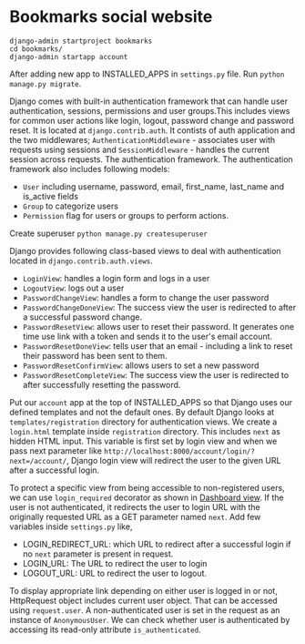 # Bookmarks social website

```shell
django-admin startproject bookmarks
cd bookmarks/
django-admin startapp account
```

After adding new app to INSTALLED_APPS in `settings.py` file. Run `python manage.py migrate`.

Django comes with built-in authentication framework that can handle user authentication, sessions, permissions and user groups.This includes views for common user actions like login, logout, password change and password reset. It is located at `django.contrib.auth`. It contists of auth application and the two middlewares; `AuthenticationMiddleware` - associates user with requests using sessions and `SessionMiddleware` - handles the current session across requests. The authentication framework. The authentication framework also includes following models:

- `User` including username, password, email, first_name, last_name and is_active fields
- `Group` to categorize users
- `Permission` flag for users or groups to perform actions.

Create superuser `python manage.py createsuperuser`

Django provides following class-based views to deal with authentication located in `django.contrib.auth.views`.

- `LoginView`: handles a login form and logs in a user
- `LogoutView`: logs out a user
- `PasswordChangeView`: handles a form to change the user password
- `PasswordChangeDoneView`: The success view the user is redirected to after a successful password change.
- `PasswordResetView`: allows user to reset their password. It generates one time use link with a token and sends it to the user's email account.
- `PasswordResetDoneView`: tells user that an email - including a link to reset their password has been sent to them.
- `PasswordResetConfirmView`: allows users to set a new password
- `PasswordResetCompleteView`: The success view the user is redirected to after successfully resetting the password.

Put our `account` app at the top of INSTALLED_APPS so that Django uses our defined templates and not the default ones. By default Django looks at `templates/registration` directory for authentication views.
We create a `login.html` template inside `registration` directory. This includes `next` as hidden HTML input. This variable is first set by login view and when we pass next parameter like `http://localhost:8000/account/login/?next=/account/`, Django login view will redirect the user to the given URL after a successful login.

To protect a specific view from being accessible to non-registered users, we can use `login_required` decorator as shown in [Dashboard view](bookmarks/account/../../account/views.py). If the user is not authenticated, it redirects the user to login URL with the originally requested URL as a GET parameter named `next`. Add few variables inside `settings.py` like,

- LOGIN_REDIRECT_URL: which URL to redirect after a successful login if no `next` parameter is present in request.
- LOGIN_URL: The URL to redirect the user to login
- LOGOUT_URL: URL to redirect the user to logout.

To display appropriate link depending on either user is logged in or not, HttpRequest object includes current user object. That can be accessed using `request.user`. A non-authenticated user is set in the request as an instance of `AnonymousUser`. We can check whether user is authenticated by accessing its read-only attribute `is_authenticated`.
